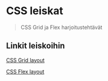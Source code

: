 # CSS leiskat

> CSS Grid ja Flex harjoitustehtävät

## Linkit leiskoihin

[CSS Grid layout](./grid.html)

[CSS Flex layout](./flex.html)
